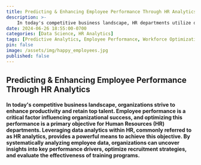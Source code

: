 ```yaml
---
title: Predicting & Enhancing Employee Performance Through HR Analytics
description: >-    
    In today's competitive business landscape, HR departments utilize data analytics to optimize employee performance, enhancing productivity and talent retention. By systematically analyzing employee data, organizations can uncover key performance drivers, improve recruitment strategies, and evaluate training program effectiveness. 
date: 2024-06-26 18:55:00-0700
categories: [Data Science, HR Analytics]
tags: [Predictive Analytics, Employee Performance, Workforce Optimization, Data Driven HR]
pin: false
image: /assets/img/happy_employees.jpg
published: false
---
```


## Predicting & Enhancing Employee Performance Through HR Analytics

#### In today's competitive business landscape, organizations strive to enhance productivity and retain top talent. Employee performance is a critical factor influencing organizational success, and optimizing this performance is a primary objective for Human Resources (HR) departments. Leveraging data analytics within HR, commonly referred to as HR analytics, provides a powerful means to achieve this objective. By systematically analyzing employee data, organizations can uncover insights into key performance drivers, optimize recruitment strategies, and evaluate the effectiveness of training programs.

